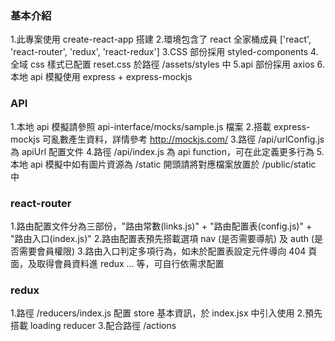 ### 基本介紹
1.此專案使用 create-react-app 搭建
2.環境包含了 react 全家桶成員 ['react', 'react-router', 'redux', 'react-redux']
3.CSS 部份採用 styled-components
4.全域 css 樣式已配置 reset.css 於路徑 /assets/styles 中
5.api 部份採用 axios
6.本地 api 模擬使用 express + express-mockjs

### API
1.本地 api 模擬請參照 api-interface/mocks/sample.js 檔案
2.搭載 express-mockjs 可亂數產生資料，詳情參考 http://mockjs.com/
3.路徑 /api/urlConfig.js 為 apiUrl 配置文件
4.路徑 /api/index.js 為 api function，可在此定義更多行為
5.本地 api 模擬中如有圖片資源為 /static 開頭請將對應檔案放置於 /public/static 中

### react-router
1.路由配置文件分為三部份，"路由常數(links.js)" + "路由配置表(config.js)" + "路由入口(index.js)"
2.路由配置表預先搭載選項 nav (是否需要導航) 及 auth (是否需要會員權限)
3.路由入口判定多項行為，如未於配置表設定元件導向 404 頁面，及取得會員資料進 redux ... 等，可自行依需求配置

### redux
1.路徑 /reducers/index.js 配置 store 基本資訊，於 index.jsx 中引入使用
2.預先搭載 loading reducer
3.配合路徑 /actions